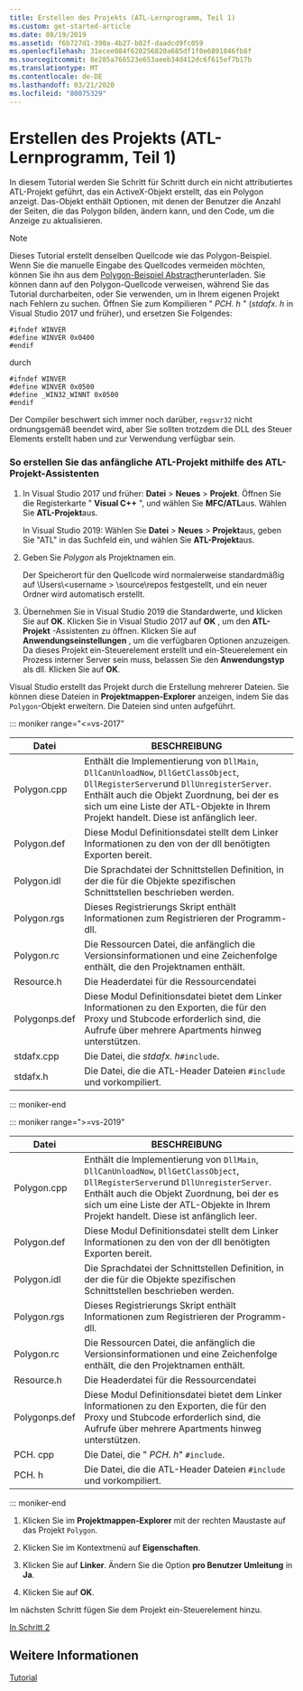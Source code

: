 ```yaml
---
title: Erstellen des Projekts (ATL-Lernprogramm, Teil 1)
ms.custom: get-started-article
ms.date: 08/19/2019
ms.assetid: f6b727d1-390a-4b27-b82f-daadcd9fc059
ms.openlocfilehash: 31ecee084f620256820a685df1f0e6891046fb8f
ms.sourcegitcommit: 8e285a766523e653aeeb34d412dc6f615ef7b17b
ms.translationtype: MT
ms.contentlocale: de-DE
ms.lasthandoff: 03/21/2020
ms.locfileid: "80075329"
---
```

# <a name="creating-the-project-atl-tutorial-part-1"></a>Erstellen des Projekts (ATL-Lernprogramm, Teil 1)

In diesem Tutorial werden Sie Schritt für Schritt durch ein nicht attributiertes ATL-Projekt geführt, das ein ActiveX-Objekt erstellt, das ein Polygon anzeigt. Das-Objekt enthält Optionen, mit denen der Benutzer die Anzahl der Seiten, die das Polygon bilden, ändern kann, und den Code, um die Anzeige zu aktualisieren.

> [!NOTE]
> Dieses Tutorial erstellt denselben Quellcode wie das Polygon-Beispiel. Wenn Sie die manuelle Eingabe des Quellcodes vermeiden möchten, können Sie ihn aus dem [Polygon-Beispiel Abstract](https://github.com/Microsoft/VCSamples/tree/master/VC2008Samples/ATL/Controls/Polygon)herunterladen. Sie können dann auf den Polygon-Quellcode verweisen, während Sie das Tutorial durcharbeiten, oder Sie verwenden, um in Ihrem eigenen Projekt nach Fehlern zu suchen.
> Öffnen Sie zum Kompilieren " *PCH. h* " (*stdafx. h* in Visual Studio 2017 und früher), und ersetzen Sie Folgendes:
>
> ```
> #ifndef WINVER
> #define WINVER 0x0400
> #endif
> ```
>
> durch
>
> ```
> #ifndef WINVER
> #define WINVER 0x0500
> #define _WIN32_WINNT 0x0500
> #endif
> ```
>
> Der Compiler beschwert sich immer noch darüber, `regsvr32` nicht ordnungsgemäß beendet wird, aber Sie sollten trotzdem die DLL des Steuer Elements erstellt haben und zur Verwendung verfügbar sein.

### <a name="to-create-the-initial-atl-project-using-the-atl-project-wizard"></a>So erstellen Sie das anfängliche ATL-Projekt mithilfe des ATL-Projekt-Assistenten

1. In Visual Studio 2017 und früher: **Datei** > **Neues** > **Projekt**. Öffnen Sie die Registerkarte " **Visual C++**  ", und wählen Sie **MFC/ATL**aus. Wählen Sie **ATL-Projekt**aus.

   In Visual Studio 2019: Wählen Sie **Datei** > **Neues** > **Projekt**aus, geben Sie "ATL" in das Suchfeld ein, und wählen Sie **ATL-Projekt**aus.

1. Geben Sie *Polygon* als Projektnamen ein.

    Der Speicherort für den Quellcode wird normalerweise standardmäßig auf \Users\\\<username > \source\repos festgestellt, und ein neuer Ordner wird automatisch erstellt.

1. Übernehmen Sie in Visual Studio 2019 die Standardwerte, und klicken Sie auf **OK**.
   Klicken Sie in Visual Studio 2017 auf **OK** , um den **ATL-Projekt** -Assistenten zu öffnen. Klicken Sie auf **Anwendungseinstellungen** , um die verfügbaren Optionen anzuzeigen. Da dieses Projekt ein-Steuerelement erstellt und ein-Steuerelement ein Prozess interner Server sein muss, belassen Sie den **Anwendungstyp** als dll. Klicken Sie auf **OK**.

Visual Studio erstellt das Projekt durch die Erstellung mehrerer Dateien. Sie können diese Dateien in **Projektmappen-Explorer** anzeigen, indem Sie das `Polygon`-Objekt erweitern. Die Dateien sind unten aufgeführt.

::: moniker range="<=vs-2017"

|Datei|BESCHREIBUNG|
|----------|-----------------|
|Polygon.cpp|Enthält die Implementierung von `DllMain`, `DllCanUnloadNow`, `DllGetClassObject`, `DllRegisterServer`und `DllUnregisterServer`. Enthält auch die Objekt Zuordnung, bei der es sich um eine Liste der ATL-Objekte in Ihrem Projekt handelt. Diese ist anfänglich leer.|
|Polygon.def|Diese Modul Definitionsdatei stellt dem Linker Informationen zu den von der dll benötigten Exporten bereit.|
|Polygon.idl|Die Sprachdatei der Schnittstellen Definition, in der die für die Objekte spezifischen Schnittstellen beschrieben werden.|
|Polygon.rgs|Dieses Registrierungs Skript enthält Informationen zum Registrieren der Programm-dll.|
|Polygon.rc|Die Ressourcen Datei, die anfänglich die Versionsinformationen und eine Zeichenfolge enthält, die den Projektnamen enthält.|
|Resource.h|Die Headerdatei für die Ressourcendatei|
|Polygonps.def|Diese Modul Definitionsdatei bietet dem Linker Informationen zu den Exporten, die für den Proxy und Stubcode erforderlich sind, die Aufrufe über mehrere Apartments hinweg unterstützen.|
|stdafx.cpp|Die Datei, die *stdafx. h*`#include`.|
|stdafx.h|Die Datei, die die ATL-Header Dateien `#include` und vorkompiliert.|

::: moniker-end

::: moniker range=">=vs-2019"

|Datei|BESCHREIBUNG|
|----------|-----------------|
|Polygon.cpp|Enthält die Implementierung von `DllMain`, `DllCanUnloadNow`, `DllGetClassObject`, `DllRegisterServer`und `DllUnregisterServer`. Enthält auch die Objekt Zuordnung, bei der es sich um eine Liste der ATL-Objekte in Ihrem Projekt handelt. Diese ist anfänglich leer.|
|Polygon.def|Diese Modul Definitionsdatei stellt dem Linker Informationen zu den von der dll benötigten Exporten bereit.|
|Polygon.idl|Die Sprachdatei der Schnittstellen Definition, in der die für die Objekte spezifischen Schnittstellen beschrieben werden.|
|Polygon.rgs|Dieses Registrierungs Skript enthält Informationen zum Registrieren der Programm-dll.|
|Polygon.rc|Die Ressourcen Datei, die anfänglich die Versionsinformationen und eine Zeichenfolge enthält, die den Projektnamen enthält.|
|Resource.h|Die Headerdatei für die Ressourcendatei|
|Polygonps.def|Diese Modul Definitionsdatei bietet dem Linker Informationen zu den Exporten, die für den Proxy und Stubcode erforderlich sind, die Aufrufe über mehrere Apartments hinweg unterstützen.|
|PCH. cpp|Die Datei, die " *PCH. h*" `#include`.|
|PCH. h|Die Datei, die die ATL-Header Dateien `#include` und vorkompiliert.|

::: moniker-end

1. Klicken Sie im **Projektmappen-Explorer** mit der rechten Maustaste auf das Projekt `Polygon`.

1. Klicken Sie im Kontextmenü auf **Eigenschaften**.

1. Klicken Sie auf **Linker**. Ändern Sie die Option **pro Benutzer Umleitung** in **Ja**.

1. Klicken Sie auf **OK**.

Im nächsten Schritt fügen Sie dem Projekt ein-Steuerelement hinzu.

[In Schritt 2](../atl/adding-a-control-atl-tutorial-part-2.md)

## <a name="see-also"></a>Weitere Informationen

[Tutorial](../atl/active-template-library-atl-tutorial.md)
